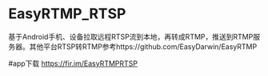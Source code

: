 # EasyRTMP_RTSP
基于Android手机、设备拉取远程RTSP流到本地，再转成RTMP，推送到RTMP服务器。其他平台RTSP转RTMP参考https://github.com/EasyDarwin/EasyRTMP

#app下载
https://fir.im/EasyRTMPRTSP
